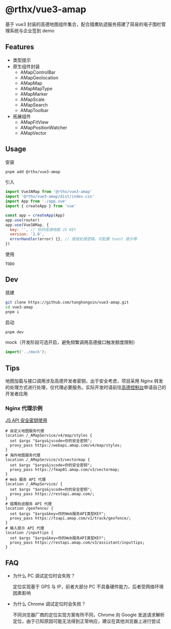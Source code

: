 # @rthx/vue3-amap

基于 vue3 封装的高德地图组件集合，配合猎鹰轨迹服务搭建了简易的电子围栏管理系统与企业签到 demo

## Features

- 类型提示
- 原生组件封装
  - AMapControlBar
  - AMapGeolocation
  - AMapMap
  - AMapMapType
  - AMapMarker
  - AMapScale
  - AMapSearch
  - AMapToolbar
- 拓展组件
  - AMapFitView
  - AMapPositionWatcher
  - AMapVector

## Usage

安装

```sh
pnpm add @rthx/vue3-amap
```

引入

```js
import Vue3AMap from '@rthx/vue3-amap'
import '@rthx/vue3-amap/dist/index.css'
import App from './app.vue'
import { createApp } from 'vue'

const app = createApp(App)
app.use(router)
app.use(Vue3AMap, {
  key: '', // 你的高德地图 JS KEY
  version: '2.0',
  errorHandler(error) {}, // 报错处理逻辑，可配置 toast 提示等
})
```

使用

```text
TODO
```

## Dev

搭建

```sh
git clone https://github.com/tanghongxin/vue3-amap.git
cd vue3-amap
pnpm i
```

启动

```sh
pnpm dev
```

mock（开发阶段可选开启，避免频繁调用高德接口触发额度限制）

```javascript
import('../mock');
```

## Tips

地图加载与接口调用涉及高德开发者密钥，出于安全考虑，项目采用 Nginx 转发的处理方式进行处理，仅代理必要服务。实际开发时请前往[高德控制台](https://console.amap.com/dev/index)申请自己的开发者应用

### Nginx 代理示例

[JS API 安全密钥使用](https://lbs.amap.com/api/javascript-api-v2/guide/abc/jscode)

```nginx
# 自定义地图服务代理
location /_AMapService/v4/map/styles {
  set $args "$args&jscode=你的安全密钥";
  proxy_pass https://webapi.amap.com/v4/map/styles;
}
# 海外地图服务代理
location /_AMapService/v3/vectormap {
  set $args "$args&jscode=你的安全密钥";
  proxy_pass https://fmap01.amap.com/v3/vectormap;
}
# Web 服务 API 代理
location /_AMapService/ {
  set $args "$args&jscode=你的安全密钥";
  proxy_pass https://restapi.amap.com/;
}
# 猎鹰轨迹服务 API 代理
location /geofence/ {
  set $args "$args&key=你的Web服务API类型KEY";
  proxy_pass https://tsapi.amap.com/v1/track/geofence/;
}
# 输入提示 API 代理
location /inputtips {
  set $args "$args&key=你的Web服务API类型KEY";
  proxy_pass https://restapi.amap.com/v3/assistant/inputtips;
}
```

## FAQ

- 为什么 PC 调试定位时会失败？

  定位实现基于 GPS 与 IP，前者大部分 PC 不具备硬件能力，后者受网络环境因素影响

- 为什么 Chrome 调试定位时会失败？

  不同浏览器厂商的定位实现方案有所不同，Chrome 向 Google 发送请求解析定位，由于已知原因可能无法得到正常响应，建议在其他浏览器上进行尝试
